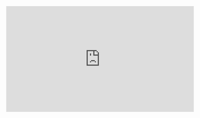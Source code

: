 <style>
  .embed-container { position: relative; padding-bottom: 56.25%; height: 0; overflow: hidden; max-width: 100%; height: auto; } 
  .embed-container iframe, .embed-container object, .embed-container embed { position: absolute; top: 0; left: 0; width: 100%; height: 100%; }
</style>

<div style="text-align: center">

  <div class='embed-container'>
    <iframe src='https://www.youtube.com/embed/0HugvLi6-PI?rel=0' frameborder='0' allowfullscreen></iframe>
  </div>

</div>
